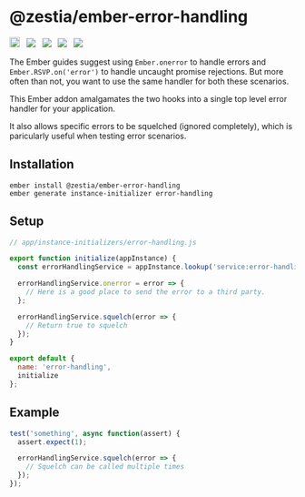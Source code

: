 # @zestia/ember-error-handling

<a href="https://badge.fury.io/js/%40zestia%2Fember-error-handling"><img src="https://badge.fury.io/js/%40zestia%2Fember-error-handling.svg" alt="npm version" height="18"></a> &nbsp; <a href="http://travis-ci.org/zestia/ember-error-handling"><img src="https://travis-ci.org/zestia/ember-error-handling.svg?branch=master"></a> &nbsp; <a href="https://david-dm.org/zestia/ember-error-handling#badge-embed"><img src="https://david-dm.org/zestia/ember-error-handling.svg"></a> &nbsp; <a href="https://david-dm.org/zestia/ember-error-handling#dev-badge-embed"><img src="https://david-dm.org/zestia/ember-error-handling/dev-status.svg"></a> &nbsp; <a href="https://emberobserver.com/addons/@zestia/ember-error-handling"><img src="https://emberobserver.com/badges/-zestia-ember-error-handling.svg"></a>

The Ember guides suggest using `Ember.onerror` to handle errors and `Ember.RSVP.on('error')` to handle uncaught promise rejections. But more often than not, you want to use the same handler for both these scenarios.

This Ember addon amalgamates the two hooks into a single top level error handler for your application.

It also allows specific errors to be squelched (ignored completely), which is paricularly useful when testing error scenarios.

## Installation

```
ember install @zestia/ember-error-handling
ember generate instance-initializer error-handling
```

## Setup

```javascript
// app/instance-initializers/error-handling.js

export function initialize(appInstance) {
  const errorHandlingService = appInstance.lookup('service:error-handling');

  errorHandlingService.onerror = error => {
    // Here is a good place to send the error to a third party.
  };

  errorHandlingService.squelch(error => {
    // Return true to squelch
  });
}

export default {
  name: 'error-handling',
  initialize
};
```

## Example

```javascript
test('something', async function(assert) {
  assert.expect(1);

  errorHandlingService.squelch(error => {
    // Squelch can be called multiple times
  });
});
```
